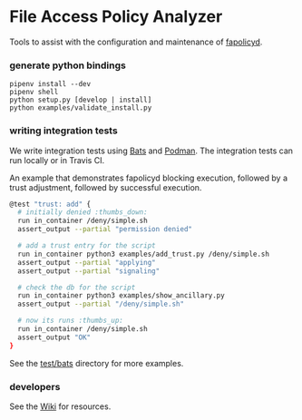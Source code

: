File Access Policy Analyzer
===

Tools to assist with the configuration and maintenance of [fapolicyd](https://github.com/linux-application-whitelisting/fapolicyd).

### generate python bindings
```
pipenv install --dev
pipenv shell
python setup.py [develop | install]
python examples/validate_install.py
```

### writing integration tests

We write integration tests using [Bats](https://bats-core.readthedocs.io/en/latest/index.html) and [Podman](https://podman.io/).  The integration tests can run locally or in Travis CI.

An example that demonstrates fapolicyd blocking execution, followed by a trust adjustment, followed by successful execution. 

```bash
@test "trust: add" {
  # initially denied :thumbs_down:
  run in_container /deny/simple.sh
  assert_output --partial "permission denied"

  # add a trust entry for the script
  run in_container python3 examples/add_trust.py /deny/simple.sh
  assert_output --partial "applying"
  assert_output --partial "signaling"

  # check the db for the script
  run in_container python3 examples/show_ancillary.py
  assert_output --partial "/deny/simple.sh"

  # now its runs :thumbs_up:
  run in_container /deny/simple.sh
  assert_output "OK"
}
```

See the [test/bats](tests/bats) directory for more examples.

### developers
See the [Wiki](https://github.com/ctc-oss/fapolicy-analyzer/wiki) for resources.
